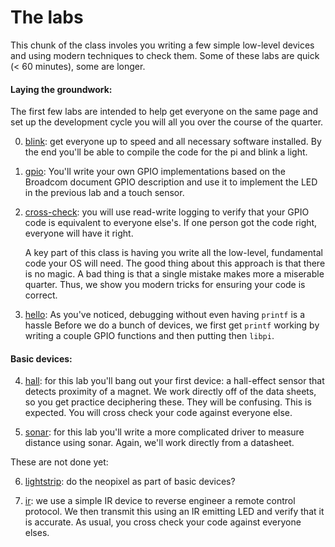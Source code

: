 # The labs

This chunk of the class involes you writing a few simple low-level
devices and using modern techniques to check them.  Some of these labs
are quick (< 60 minutes), some are longer.

#### Laying the groundwork:

  The first few labs are intended to help get everyone on the same page and set up the
  development cycle you will all you over the course of the quarter.

  0. [blink](0-blink/): get everyone up to speed and all necessary
     software installed.  By the end you'll be able to compile the code
     for the pi and blink a light.

  1. [gpio](1-gpio/): You'll write your own
     GPIO implementations based on the Broadcom document GPIO description
     and use it to implement the LED in the previous lab and a touch
     sensor.

  2. [cross-check](2-cross-check/): you will use read-write logging
     to verify that your GPIO code is equivalent to everyone else's.
     If one person got the code right, everyone will have it right.

     A key part of this class is having you write all the low-level,
     fundamental code your OS will need.  The good thing about this
     approach is that there is no magic.  A bad thing is that a single
     mistake makes more a miserable quarter.  Thus, we show you modern
     tricks for ensuring your code is correct.

  3. [hello](3-hello/): As you've noticed, debugging without even having
     `printf` is a hassle   Before we do a bunch of devices, we first
     get `printf` working by writing a couple GPIO functions and then
     putting then `libpi`.

#### Basic devices:

  4. [hall](4-hall-effect/):  for this lab you'll bang out your first
     device: a hall-effect sensor that detects proximity of a magnet.
     We work directly off of the data sheets, so you get practice
     deciphering these.    They will be confusing.  This is expected.
     You will cross check your code against everyone else.

  5. [sonar](5-sonar/): for this lab you'll write a more complicated
     driver to measure distance using sonar.  Again, we'll work directly
     from a datasheet.

These are not done yet:

  6. [lightstrip](6-ws2812b/): do the neopixel as part of basic devices?

  5. [ir](5-ir/): we use a simple IR device to reverse engineer a remote
     control protocol.    We then transmit this using an IR emitting LED
     and verify that it is accurate.  As usual, you cross check your code
     against everyone elses.
